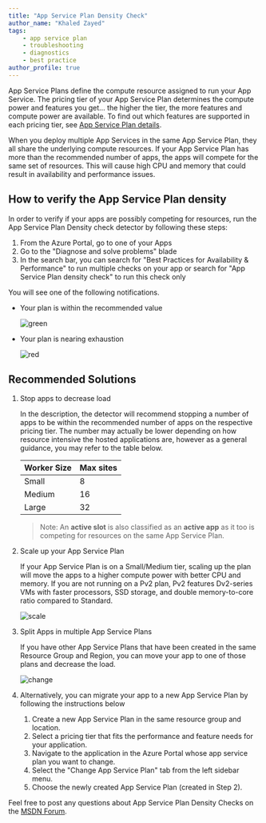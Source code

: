 ```yaml
---
title: "App Service Plan Density Check" 
author_name: "Khaled Zayed"
tags: 
    - app service plan
    - troubleshooting
    - diagnostics
    - best practice
author_profile: true
---
```


App Service Plans define the compute resource assigned to run your App Service. The pricing tier of your App Service Plan determines the compute power and features you get... the higher the tier, the more features and compute power are available. To find out which features are supported in each pricing tier, see [App Service Plan details](https://azure.microsoft.com/en-us/pricing/details/app-service/plans/).

When you deploy multiple App Services in the same App Service Plan, they all share the underlying compute resources. If your App Service Plan has more than the recommended number of apps, the apps will compete for the same set of resources. This will cause high CPU and memory that could result in availability and performance issues.

## How to verify the App Service Plan density

In order to verify if your apps are possibly competing for resources, run the App Service Plan Density check detector by following these steps:

1. From the Azure Portal, go to one of your Apps
2. Go to the "Diagnose and solve problems" blade
3. In the search bar, you can search for "Best Practices for Availability & Performance" to run multiple checks on your app or search for "App Service Plan density check" to run this check only

You will see one of the following notifications.

- Your plan is within the recommended value

    ![green]({{site.baseurl}}/media/2019/05/Green.JPG)

- Your plan is nearing exhaustion

    ![red]({{site.baseurl}}/media/2019/05/red.png)

## Recommended Solutions

1. Stop apps to decrease load

    In the description, the detector will recommend stopping a number of apps to be within the recommended number of apps on the respective pricing tier. The number may actually be lower depending on how resource intensive the hosted applications are, however as a general guidance, you may refer to the table below.

    Worker Size | Max sites
    ----------- | ---
    Small       | 8
    Medium      | 16
    Large       | 32

    > Note: An **active slot** is also classified as an **active app** as it too is competing for resources on the same App Service Plan.

1. Scale up your App Service Plan

    If your App Service Plan is on a Small/Medium tier, scaling up the plan will move the apps to a higher compute power with better CPU and memory. If you are not running on a Pv2 plan, Pv2 features Dv2-series VMs with faster processors, SSD storage, and double memory-to-core ratio compared to Standard.

    ![scale]({{site.baseurl}}/media/2019/05/scale.png)

1. Split Apps in multiple App Service Plans

    If you have other App Service Plans that have been created in the same Resource Group and Region, you can move your app to one of those plans and decrease the load.

    ![change]({{site.baseurl}}/media/2019/05/change.png)

1. Alternatively, you can migrate your app to a new App Service Plan by following the instructions below
    1. Create a new App Service Plan in the same resource group and location.
    1. Select a pricing tier that fits the performance and feature needs for your application.
    1. Navigate to the application in the Azure Portal whose app service plan you want to change.
    1. Select the "Change App Service Plan" tab from the left sidebar menu.
    1. Choose the newly created App Service Plan (created in Step 2).

Feel free to post any questions about App Service Plan Density Checks on the [MSDN Forum](https://social.msdn.microsoft.com/forums/azure/en-US/home?forum=windowsazurewebsitespreview).